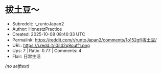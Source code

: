 # 拔土豆～

- Subreddit: r_runtoJapan2
- Author: HonestzPractice
- Created: 2025-10-08 08:40:33 UTC
- Permalink: https://reddit.com/r/runtoJapan2/comments/1o152gf/拔土豆/
- URL: https://i.redd.it/i0jl42q9outf1.png
- Ups: 7 | Ratio: 0.77 | Comments: 4
- Flair: 日常生活

_(no selftext)_
